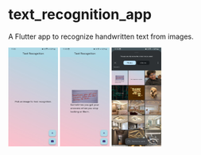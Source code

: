 # text_recognition_app

A Flutter app to recognize handwritten text from images.

<img src="assets/photo_2024-03-31_23-11-29.jpg" width="100" height="200">
<img src="assets/photo_2024-03-31_23-11-30 (2).jpg" width="100" height="200">
<img src="assets/photo_2024-03-31_23-11-30.jpg" width="100" height="200">
